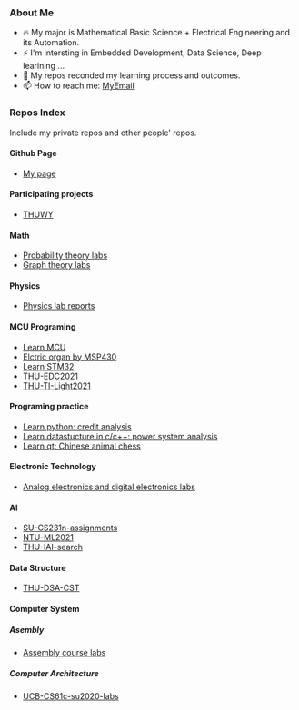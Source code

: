 <!-- ### Hi there 👋
 -->
<!--
**Lez-3f/Lez-3f** is a ✨ _special_ ✨ repository because its `README.md` (this file) appears on your GitHub profile.

Here are some ideas to get you started:

- 🔭 I’m currently working on ...
- 🌱 I’m currently learning ...
- 👯 I’m looking to collaborate on ...
- 🤔 I’m looking for help with ...
- 💬 Ask me about ...
- 📫 How to reach me: ...
- 😄 Pronouns: ...
- ⚡ Fun fact: ...
-->

### About Me
- 🔥 My major is Mathematical Basic Science + Electrical Engineering and its Automation.
- ⚡ I'm intersting in Embedded Development, Data Science, Deep learining ...
- 🌱 My repos reconded my learning process and outcomes.
- 📫 How to reach me: [MyEmail](<erlerzhu@gmail.com>)

### Repos Index
Include my private repos and other people' repos.
#### Github Page
- [My page](https://github.com/Lez-3f/Lez-3f.github.io) 
#### Participating projects
- [THUWY](https://github.com/GJCav/thuwy)
#### Math
- [Probability theory labs](https://github.com/Lez-3f/ProbabilityTheoryExperiment)
- [Graph theory labs](https://github.com/Lez-3f/GraphTheoryLabs)
#### Physics
- [Physics lab reports](https://github.com/Lez-3f/PhylabReportsByLATEX)
#### MCU Programing
- [Learn MCU](https://github.com/Lez-3f/IntroductionToMCU-LabCodes)
- [Elctric organ by MSP430](https://github.com/Lez-3f/ElectricOrganByMSP430)
- [Learn STM32](https://github.com/Lez-3f/THU-EDC-STM32tutorial)
- [THU-EDC2021](https://github.com/Lez-3f/THU-EDC2021-BugCar)
- [THU-TI-Light2021](https://github.com/Lez-3f/TILight-TrolleyTracking)
#### Programing practice
- [Learn python: credit analysis](https://github.com/Lez-3f/CreditAnanlysis)
- [Learn datastucture in c/c++: power system analysis](https://github.com/Lez-3f/PowerSystemAnalysis)
- [Learn qt: Chinese animal chess](https://github.com/Lez-3f/ChineseAnimalChess)
#### Electronic Technology
- [Analog electronics and digital electronics labs](https://github.com/Lez-3f/ElectronicExperiments)
#### AI
- [SU-CS231n-assignments](https://github.com/Lez-3f/CS231n-Assignments)
- [NTU-ML2021](https://github.com/Lez-3f/NTU-MLDL-Labs)
- [THU-IAI-search](https://github.com/Lez-3f/IAI-Search)
#### Data Structure
- [THU-DSA-CST](https://github.com/Lez-3f/DSA-CST-Tasks)
#### Computer System
##### Asembly
- [Assembly course labs](https://github.com/Lez-3f/AssemblyExperiments)
##### Computer Architecture
- [UCB-CS61c-su2020-labs](https://github.com/Lez-3f/UCB-CS61c-su2020)
